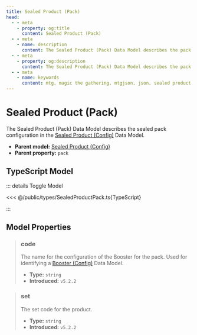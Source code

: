 ```yaml
---
title: Sealed Product (Pack)
head:
  - - meta
    - property: og:title
      content: Sealed Product (Pack)
  - - meta
    - name: description
      content: The Sealed Product (Pack) Data Model describes the pack product properties for the purchaseable product of a Set Data Model.
  - - meta
    - property: og:description
      content: The Sealed Product (Pack) Data Model describes the pack product properties for the purchaseable product of a Set Data Model.
  - - meta
    - name: keywords
      content: mtg, magic the gathering, mtgjson, json, sealed product pack
---
```


# Sealed Product (Pack)

The Sealed Product (Pack) Data Model describes the sealed pack configuration in the [Sealed Product (Config)](/data-models/sealed-product/sealed-product-config/) Data Model.

- **Parent model:** [Sealed Product (Config)](/data-models/sealed-product/sealed-product-config/)
- **Parent property:** `pack`

## TypeScript Model

::: details Toggle Model

<<< @/public/types/SealedProductPack.ts{TypeScript}

:::

## Model Properties

> ### code
>
> The name for the configuration of the Booster for the pack. Used for identifying a [Booster (Config)](/data-models/booster/booster-config/) Data Model.
>
> - **Type:** `string`
> - **Introduced:** `v5.2.2`

> ### set
>
> The set code for the product.
>
> - **Type:** `string`
> - **Introduced:** `v5.2.2`
